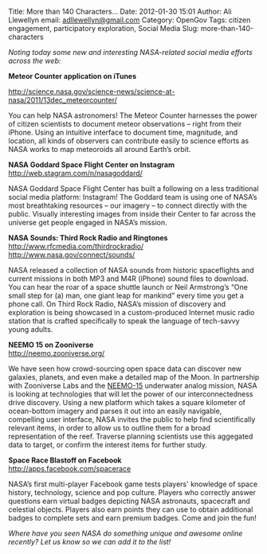 Title: More than 140 Characters...
Date: 2012-01-30 15:01
Author: Ali Llewellyn
email: adllewellyn@gmail.com
Category: OpenGov
Tags: citizen engagement, participatory exploration, Social Media
Slug: more-than-140-characters

*Noting today some new and interesting NASA-related social media efforts
across the web:*

**Meteor Counter application on iTunes**  

<http://science.nasa.gov/science-news/science-at-nasa/2011/13dec_meteorcounter/>

You can help NASA astronomers! The Meteor Counter harnesses the power of
citizen scientists to document meteor observations – right from their
iPhone. Using an intuitive interface to document time, magnitude, and
location, all kinds of observers can contribute easily to science
efforts as NASA works to map meteoroids all around Earth’s orbit.

**NASA Goddard Space Flight Center on Instagram**  
<http://web.stagram.com/n/nasagoddard/>

NASA Goddard Space Flight Center has built a following on a less
traditional social media platform: Instagram! The Goddard team is using
one of NASA’s most breathtaking resources – our imagery – to connect
directly with the public. Visually interesting images from inside their
Center to far across the universe get people engaged in NASA’s mission.

**NASA Sounds: Third Rock Radio and Ringtones**  
<http://www.rfcmedia.com/thirdrockradio/>  
<http://www.nasa.gov/connect/sounds/>

NASA released a collection of NASA sounds from historic spaceflights and
current missions in both MP3 and M4R (iPhone) sound files to download.
You can hear the roar of a space shuttle launch or Neil Armstrong’s “One
small step for (a) man, one giant leap for mankind” every time you get a
phone call. On Third Rock Radio, NASA’s mission of discovery and
exploration is being showcased in a custom-produced Internet music radio
station that is crafted specifically to speak the language of tech-savvy
young adults.

**NEEMO 15 on Zooniverse**  
<http://neemo.zooniverse.org/>

We have seen how crowd-sourcing open space data can discover new
galaxies, planets, and even make a detailed map of the Moon. In
partnership with Zooniverse Labs and the [NEEMO-15][] underwater analog
mission, NASA is looking at technologies that will let the power of our
interconnectedness drive discovery. Using a new platform which takes a
square kilometer of ocean-bottom imagery and parses it out into an
easily navigable, compelling user interface, NASA invites the public to
help find scientifically relevant items, in order to allow us to outline
them for a broad representation of the reef. Traverse planning
scientists use this aggegated data to target, or confirm the interest
items for further study.

**Space Race Blastoff on Facebook**  
<http://apps.facebook.com/spacerace>

NASA’s first multi-player Facebook game tests players' knowledge of
space history, technology, science and pop culture. Players who
correctly answer questions earn virtual badges depicting NASA
astronauts, spacecraft and celestial objects. Players also earn points
they can use to obtain additional badges to complete sets and earn
premium badges. Come and join the fun!

*Where have you seen NASA do something unique and awesome online
recently? Let us know so we can add it to the list!*

  [NEEMO-15]: http://www.nasa.gov/mission_pages/NEEMO/NEEMO15/index.html
